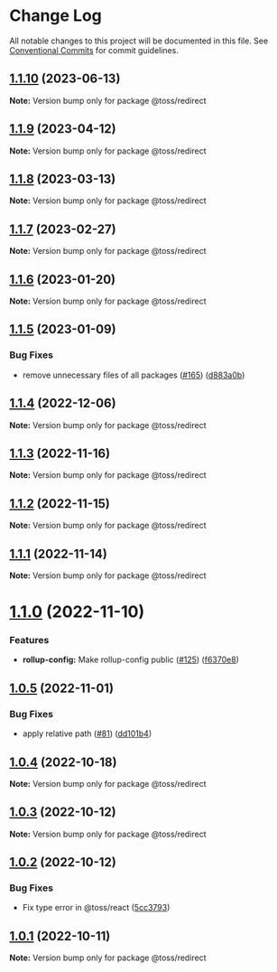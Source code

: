 # Change Log

All notable changes to this project will be documented in this file.
See [Conventional Commits](https://conventionalcommits.org) for commit guidelines.

## [1.1.10](https://github.com/toss/slash/compare/@toss/redirect@1.1.9...@toss/redirect@1.1.10) (2023-06-13)

**Note:** Version bump only for package @toss/redirect





## [1.1.9](https://github.com/toss/slash/compare/@toss/redirect@1.1.8...@toss/redirect@1.1.9) (2023-04-12)

**Note:** Version bump only for package @toss/redirect





## [1.1.8](https://github.com/toss/slash/compare/@toss/redirect@1.1.7...@toss/redirect@1.1.8) (2023-03-13)

**Note:** Version bump only for package @toss/redirect





## [1.1.7](https://github.com/toss/slash/compare/@toss/redirect@1.1.6...@toss/redirect@1.1.7) (2023-02-27)

**Note:** Version bump only for package @toss/redirect





## [1.1.6](https://github.com/toss/slash/compare/@toss/redirect@1.1.5...@toss/redirect@1.1.6) (2023-01-20)

**Note:** Version bump only for package @toss/redirect





## [1.1.5](https://github.com/toss/slash/compare/@toss/redirect@1.1.4...@toss/redirect@1.1.5) (2023-01-09)


### Bug Fixes

* remove unnecessary files of all packages ([#165](https://github.com/toss/slash/issues/165)) ([d883a0b](https://github.com/toss/slash/commit/d883a0b2aebdbc2ca39c67902cec754c63921dfe))





## [1.1.4](https://github.com/toss/slash/compare/@toss/redirect@1.1.3...@toss/redirect@1.1.4) (2022-12-06)

**Note:** Version bump only for package @toss/redirect





## [1.1.3](https://github.com/toss/slash/compare/@toss/redirect@1.1.2...@toss/redirect@1.1.3) (2022-11-16)

**Note:** Version bump only for package @toss/redirect





## [1.1.2](https://github.com/toss/slash/compare/@toss/redirect@1.1.1...@toss/redirect@1.1.2) (2022-11-15)

**Note:** Version bump only for package @toss/redirect





## [1.1.1](https://github.com/toss/slash/compare/@toss/redirect@1.1.0...@toss/redirect@1.1.1) (2022-11-14)

**Note:** Version bump only for package @toss/redirect





# [1.1.0](https://github.com/toss/slash/compare/@toss/redirect@1.0.5...@toss/redirect@1.1.0) (2022-11-10)


### Features

* **rollup-config:** Make rollup-config public ([#125](https://github.com/toss/slash/issues/125)) ([f6370e8](https://github.com/toss/slash/commit/f6370e8c4b0fa926e923b518c26b7071ee0e53da))





## [1.0.5](https://github.com/toss/slash/compare/@toss/redirect@1.0.4...@toss/redirect@1.0.5) (2022-11-01)


### Bug Fixes

* apply relative path ([#81](https://github.com/toss/slash/issues/81)) ([dd101b4](https://github.com/toss/slash/commit/dd101b4b727bfd0b120e9f0a24e7321aceb547bf))





## [1.0.4](https://github.com/toss/slash/compare/@toss/redirect@1.0.3...@toss/redirect@1.0.4) (2022-10-18)

**Note:** Version bump only for package @toss/redirect





## [1.0.3](https://github.com/toss/slash/compare/@toss/redirect@1.0.2...@toss/redirect@1.0.3) (2022-10-12)

**Note:** Version bump only for package @toss/redirect





## [1.0.2](https://github.com/toss/slash/compare/@toss/redirect@1.0.1...@toss/redirect@1.0.2) (2022-10-12)


### Bug Fixes

* Fix type error in @toss/react ([5cc3793](https://github.com/toss/slash/commit/5cc37936e8739204f32f9f50ee61570b758343f8))





## [1.0.1](https://github.com/toss/slash/compare/@toss/redirect@1.0.0...@toss/redirect@1.0.1) (2022-10-11)

**Note:** Version bump only for package @toss/redirect
